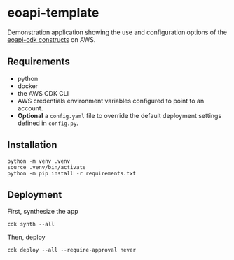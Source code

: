 # eoapi-template

Demonstration application showing the use and configuration options of the [eoapi-cdk constructs](https://github.com/developmentseed/eoapi-cdk) on AWS.

## Requirements

- python
- docker
- the AWS CDK CLI
- AWS credentials environment variables configured to point to an account. 
- **Optional** a `config.yaml` file to override the default deployment settings defined in `config.py`.

## Installation

```
python -m venv .venv
source .venv/bin/activate
python -m pip install -r requirements.txt
```

## Deployment

First, synthesize the app 

```
cdk synth --all
```

Then, deploy

```
cdk deploy --all --require-approval never
```